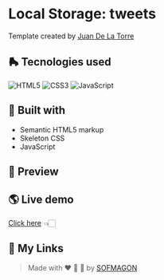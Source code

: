 # Local Storage: tweets

Template created by [Juan De La Torre](https://codigoconjuan.com/)

## 🛼 Tecnologies used

![HTML5](https://img.shields.io/badge/html5-%23E34F26.svg?style=for-the-badge&logo=html5&logoColor=white) ![CSS3](https://img.shields.io/badge/css3-%231572B6.svg?style=for-the-badge&logo=css3&logoColor=white) ![JavaScript](https://img.shields.io/badge/javascript-%23F7DF1E.svg?style=for-the-badge&logo=javascript&logoColor=black)



## 🧩 Built with

+ Semantic HTML5 markup
+ Skeleton CSS
+ JavaScript



## 🎨 Preview



## 🌎 Live demo

[Click here]() 👈🏻



## 🌈 My Links

> Made with ❤️ 🍕 🌮 by [SOFMAGON](https://sofmagon.com)
